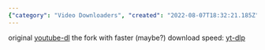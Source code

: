 ```yaml
---
{"category": "Video Downloaders", "created": "2022-08-07T18:32:21.185Z", "date": "2022-08-07 18:32:21", "description": "This article compares two popular YouTube video download tools, 'youtube-dl' and its updated fork 'yt-dlp.' The original tool, 'youtube-dl,' is compared to its improved version in terms of speed. The article highlights the differences between these two tools and provides information on which one might be more suitable for users depending on their needs.", "modified": "2022-08-18T16:36:16.505Z", "tags": ["information gathering", "scraping", "video sources", "youtube"], "title": "youtube download and its fork"}
---
```

original [youtube-dl](https://github.com/ytdl-org/youtube-dl)
the fork with faster (maybe?) download speed: [yt-dlp](https://github.com/yt-dlp/yt-dlp)